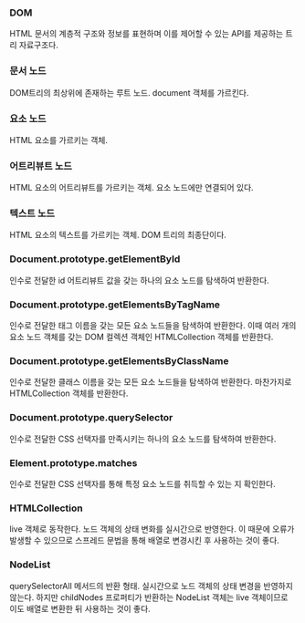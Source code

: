 ### DOM
HTML 문서의 계층적 구조와 정보를 표현하며 이를 제어할 수 있는 API를 제공하는 트리 자료구조다.

### 문서 노드
DOM트리의 최상위에 존재하는 루트 노드. document 객체를 가르킨다.

### 요소 노드
HTML 요소를 가르키는 객체.

### 어트리뷰트 노드
HTML 요소의 어트리뷰트를 가르키는 객체. 요소 노드에만 연결되어 있다.

### 텍스트 노드
HTML 요소의 텍스트를 가르키는 객체. DOM 트리의 최종단이다.

### Document.prototype.getElementById
인수로 전달한 id 어트리뷰트 값을 갖는 하나의 요소 노드를 탐색하여 반환한다.

### Document.prototype.getElementsByTagName
인수로 전달한 태그 이름을 갖는 모든 요소 노드들을 탐색하여 반환한다. 이때 여러 개의 요소 노드 객체를 갖는 DOM 컬렉션 객체인 HTMLCollection 객체를 반환한다.

### Document.prototype.getElementsByClassName
인수로 전달한 클래스 이름을 갖는 모든 요소 노드들을 탐색하여 반환한다. 마찬가지로 HTMLCollection 객체를 반환한다.

### Document.prototype.querySelector
인수로 전달한 CSS 선택자를 만족시키는 하나의 요소 노드를 탐색하여 반환한다.

### Element.prototype.matches
인수로 전달한 CSS 선택자를 통해 특정 요소 노드를 취득할 수 있는 지 확인한다.

### HTMLCollection
live 객체로 동작한다. 노드 객체의 상태 변화를 실시간으로 반영한다. 이 때문에 오류가 발생할 수 있으므로 스프레드 문법을 통해 배열로 변경시킨 후 사용하는 것이 좋다.

### NodeList
querySelectorAll 메서드의 반환 형태. 실시간으로 노드 객체의 상태 변경을 반영하지 않는다. 하지만 childNodes 프로퍼티가 반환하는 NodeList 객체는 live 객체이므로 이도 배열로
변환한 뒤 사용하는 것이 좋다.



